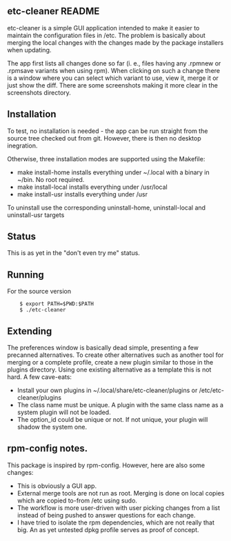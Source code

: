 ## etc-cleaner README

etc-cleaner is a simple GUI application intended to make it easier to
maintain the configuration files in /etc. The problem is basically about
merging the local changes with the changes made by the package installers
when updating.

The app first lists all changes done so far (i. e., files having any
.rpmnew or .rpmsave variants when using rpm).  When clicking on such a
change there is a window where you can select which variant to use, view it,
merge it or just show the diff. There are some screenshots making it more
clear in the screenshots directory.

## Installation
To test, no installation is needed - the app can be run straight from
the source tree checked out from git. However, there is then no desktop
inegration.

Otherwise, three installation modes are supported using the Makefile:
- make install-home installs everything under ~/.local with a binary
  in ~/bin. No root required.
- make install-local installs everything under /usr/local
- make install-usr installs everything under /usr

To uninstall use the corresponding  uninstall-home, uninstall-local and
uninstall-usr targets

## Status

This is as yet in the "don't even try me" status.

## Running
For the source version
```
    $ export PATH=$PWD:$PATH
    $ ./etc-cleaner
```
## Extending

The preferences window is basically dead simple, presenting a few precanned
alternatives. To create other alternatives such as another tool for merging
or a complete profile, create a new plugin similar to those in the plugins
directory. Using one existing alternative as a template this is not hard. A
few cave-eats:
- Install your own plugins in ~/.local/share/etc-cleaner/plugins or
  /etc/etc-cleaner/plugins
- The class name must be unique. A plugin with the same class name as a
  system plugin will not be loaded.
- The option_id could be unique or not. If not unique, your plugin will
  shadow the system one.

## rpm-config notes.
This package is inspired by rpm-config. However, here are also some
changes:
  - This is obviously a GUI app.
  - External merge tools are not run as root. Merging is done on
    local copies which are copied to-from /etc using sudo.
  - The workflow is more user-driven with user picking changes from
    a list instead of being pushed to answer questions for each change.
  - I have tried to isolate the rpm dependencies, which are not really
    that big. An as yet untested dpkg profile serves as proof of concept.
